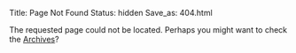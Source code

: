 Title: Page Not Found
Status: hidden
Save_as: 404.html

The requested page could not be located. Perhaps you might want to check
the [Archives](/archives.html)?
